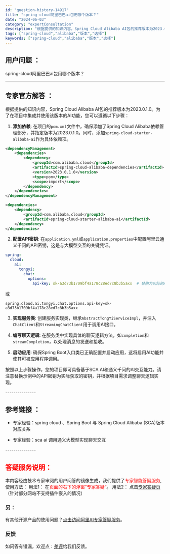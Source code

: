 ```yaml
---
id: "question-history-14917"
title: "spring-cloud阿里巴巴ai包用哪个版本？"
date: "2024-06-03"
category: "expertConsultation"
description: "根据提供的知识内容，Spring Cloud Alibaba AI包的推荐版本为2023.0.1.0。为了在项目中集成并使用该版本的AI功能，您可以遵循以下步骤：1. **添加依赖**: 在项目的`pom.xml`文件中，确保添加了Spring Cloud Alibaba依赖管理部分，并指定版本为2"
tags: ["spring-cloud","alibaba","版本","选择"]
keywords: ["spring-cloud","alibaba","版本","选择"]
---
```


## 用户问题 ： 
 spring-cloud阿里巴巴ai包用哪个版本？  

---------------
## 专家官方解答 ：

根据提供的知识内容，Spring Cloud Alibaba AI包的推荐版本为2023.0.1.0。为了在项目中集成并使用该版本的AI功能，您可以遵循以下步骤：

1. **添加依赖**: 在项目的`pom.xml`文件中，确保添加了Spring Cloud Alibaba依赖管理部分，并指定版本为2023.0.1.0。同时，添加`spring-cloud-starter-alibaba-ai`作为具体依赖项。

```xml
<dependencyManagement>
    <dependencies>
        <dependency>
            <groupId>com.alibaba.cloud</groupId>
            <artifactId>spring-cloud-alibaba-dependencies</artifactId>
            <version>2023.0.1.0</version>
            <type>pom</type>
            <scope>import</scope>
        </dependency>
    </dependencies>
</dependencyManagement>

<dependencies>
    <dependency>
        <groupId>com.alibaba.cloud</groupId>
        <artifactId>spring-cloud-starter-alibaba-ai</artifactId>
    </dependency>
</dependencies>
```

2. **配置API密钥**: 在`application.yml`或`application.properties`中配置阿里云通义千问的API密钥，这是与大模型交互的关键凭证。

```yaml
spring:
  cloud:
    ai:
      tongyi:
        chat:
          options:
            api-key: sk-a3d73b1709bf4a178c28ed7c8b3b5axx  # 替换为实际的API密钥
```

或

```properties
spring.cloud.ai.tongyi.chat.options.api-key=sk-a3d73b1709bf4a178c28ed7c8b3b5axx
```

3. **实现服务类**: 创建服务实现类，继承`AbstractTongYiServiceImpl`，并注入`ChatClient`和`StreamingChatClient`用于调用AI接口。

4. **编写聊天逻辑**: 在服务类中实现具体的聊天逻辑方法，如`completion`和`streamCompletion`，以处理消息的发送和接收。

5. **启动应用**: 确保Spring Boot入口类已正确配置并启动应用，这将启用AI功能并使其可被应用程序调用。

按照以上步骤操作，您的项目即可具备基于SCA AI和通义千问的AI交互能力。请注意替换示例中的API密钥为实际获取的密钥，并根据项目需求调整聊天逻辑实现。


<font color="#949494">---------------</font> 


## 参考链接 ：

* 专家经验：spring cloud 、Spring Boot 与 Spring Cloud Alibaba (SCA)版本对应关系 
 
 * 专家经验：sca ai 调用通义大模型实现聊天交互 


 <font color="#949494">---------------</font> 
 


## <font color="#FF0000">答疑服务说明：</font> 

本内容经由技术专家审阅的用户问答的镜像生成，我们提供了<font color="#FF0000">专家智能答疑服务</font>,使用方法：
用法1： 在<font color="#FF0000">页面的右下的浮窗”专家答疑“</font>。
用法2： 点击[专家答疑页](https://answer.opensource.alibaba.com/docs/intro)（针对部分网站不支持插件嵌入的情况）
### 另：


有其他开源产品的使用问题？[点击访问阿里AI专家答疑服务](https://answer.opensource.alibaba.com/docs/intro)。
### 反馈
如问答有错漏，欢迎点：[差评](https://ai.nacos.io/user/feedbackByEnhancerGradePOJOID?enhancerGradePOJOId=14920)给我们反馈。
